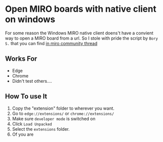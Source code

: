 # Open MIRO boards with native client on windows

For some reason the Windows MIRO native client doens't have a convient way to open a MIRO board from a url.
So I stole with pride the script by `Bory S.` that you can find [in miro community thread](https://community.miro.com/ask-the-community-45/how-to-open-miro-board-from-url-in-windows-app-612)

## Works For

* Edge
* Chrome
* Didn't test others....

## How To use It

1. Copy the "extension" folder to wherever you want.
2. Go to `edge://extensions/` or `chrome://extensions/`
3. Make sure `developer mode` is switched on
4. Click `Load Unpacked`
5. Select the `extensions` folder.
6. Of you are
